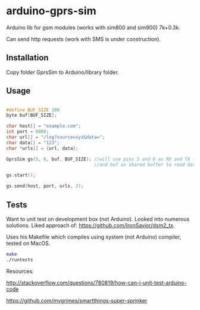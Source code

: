 # arduino-gprs-sim
Arduino lib for gsm modules (works with sim800 and sim900) 7k+0.3k.

Can send http requests (work with SMS is under construction).

## Installation

Copy folder GprsSim to Arduino/library folder.

## Usage

```cpp

#define BUF_SIZE 100
byte buf[BUF_SIZE];

char host[] = "example.com";
int port = 8080;
char url[] = "/log?source=xyz&data=";
char data[] = "123";
char *urls[] = {url, data};

GprsSim gs(5, 6, buf, BUF_SIZE); //will use pins 5 and 6 as RX and TX (with SoftwareSerial)
                                 //and buf as shared buffer to read data from gprs module 

gs.start();

gs.send(host, port, urls, 2);

```

## Tests

Want to unit test on development box (not Arduino). Looked into numerous
solutions. Liked approach of: https://github.com/IronSavior/dsm2_tx.

Uses his Makefile which compiles using system (not Arduino) compiler, tested on MacOS.

```sh
make
./runtests
```
Resources:

http://stackoverflow.com/questions/780819/how-can-i-unit-test-arduino-code

https://github.com/mvgrimes/smartthings-super-sprinker

